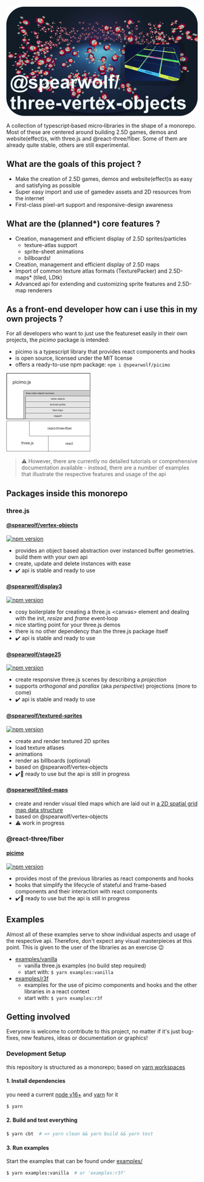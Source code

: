 ![@spearwolf/three-vertex-objects cover](cover.png)

A collection of typescript&#x2011;based micro&#x2011;libraries in the shape of a monorepo. Most of these are centered around building 2.5D games, demos and website(effect)s, with three.js and @react-three/fiber. Some of them are already quite stable, others are still experimental.

## What are the goals of this project ?

- Make the creation of 2.5D games, demos and website(effect)s as easy and satisfying as possible
- Super easy import and use of gamedev assets and 2D resources from the internet
- First-class pixel-art support and responsive-design awareness

## What are the (planned*) core features ?

- Creation, management and efficient display of 2.5D sprites/particles
  - texture-atlas support
  - sprite-sheet animations
  - billboards!
- Creation, management and efficient display of 2.5D maps
- Import of common texture atlas formats (TexturePacker) and 2.5D-maps* (tiled, LDtk)
- Advanced api for extending and customizing sprite features and 2.5D-map renderers

## As a front-end developer how can i use this in my own projects ?

For all developers who want to just use the featureset easily in their own projects, the _picimo_ package is intended:
- picimo is a typescript library that provides react components and hooks
- is open source, licensed under the MIT license
- offers a ready-to-use npm package: `npm i @spearwolf/picimo`

<img src="picimo-tech-stack.png" width="221" height="206" alt="picimo tech stack">

> :warning: However, there are currently no detailed tutorials or comprehensive documentation available - instead, there are a number of examples that illustrate the respective features and usage of the api


## Packages inside this monorepo

### three.js

#### [@spearwolf/vertex&#x2011;objects](./packages/vertex-objects/)
[![npm version](https://badge.fury.io/js/@spearwolf%2Fvertex-objects.svg)](https://badge.fury.io/js/@spearwolf%2Fvertex-objects)

- provides an object based abstraction over instanced buffer geometries. build them with your own api
- create, update and delete instances with ease
- :heavy_check_mark: api is stable and ready to use

#### [@spearwolf/display3](./packages/display3/)
[![npm version](https://badge.fury.io/js/@spearwolf%2Fdisplay3.svg)](https://badge.fury.io/js/@spearwolf%2Fdisplay3)

- cosy boilerplate for creating a three.js &lt;canvas&gt; element and dealing with the _init_, _resize_ and _frame_ event&#x2011;loop
- nice starting point for your three.js demos
- there is no other dependency than the three.js package itself
- :heavy_check_mark: api is stable and ready to use

#### [@spearwolf/stage25](./packages/stage25/)
[![npm version](https://badge.fury.io/js/@spearwolf%2Fstage25.svg)](https://badge.fury.io/js/@spearwolf%2Fstage25)

- create responsive three.js scenes by describing a _projection_
- supports _orthogonal_ and _parallax_ (aka _perspective_) projections (more to come)
- :heavy_check_mark: api is stable and ready to use

#### [@spearwolf/textured&#x2011;sprites](./packages/textured-sprites/)
[![npm version](https://badge.fury.io/js/@spearwolf%2Ftextured-sprites.svg)](https://badge.fury.io/js/@spearwolf%2Ftextured-sprites)

- create and render textured 2D sprites
- load texture atlases
- animations
- render as billboards (optional)
- based on @spearwolf/vertex&#x2011;objects
- :heavy_check_mark::rocket: ready to use but the api is still in progress

#### [@spearwolf/tiled&#x2011;maps](./packages/tiled-maps/)

- create and render visual tiled maps which are laid out in [a 2D spatial grid map data structure](./packages/tiled-maps/README.md)
- based on @spearwolf/vertex&#x2011;objects
- :warning: work in progress

### @react-three/fiber

#### [picimo](./packages/picimo/)
[![npm version](https://badge.fury.io/js/@spearwolf%2Fpicimo.svg)](https://badge.fury.io/js/@spearwolf%2Fpicimo)

- provides most of the previous libraries as react components and hooks
- hooks that simplify the lifecycle of stateful and frame-based components and their interaction with react components
- :heavy_check_mark::rocket: ready to use but the api is still in progress


## Examples

Almost all of these examples serve to show individual aspects and usage of the respective api. Therefore, don't expect any visual masterpieces at this point. This is given to the user of the libraries as an exercise :wink:

- [examples/vanilla](./examples/vanilla/)
  - vanilla three.js examples (no build step required)
  - start with: `$ yarn examples:vanilla`
- [examples/r3f](./examples/r3f/)
  - examples for the use of picimo components and hooks and the other libraries in a react context
  - start with: `$ yarn examples:r3f`

## Getting involved

Everyone is welcome to contribute to this project, no matter if it's just bug-fixes, new features, ideas or documentation or graphics!

### Development Setup

this repository is structured as a monorepo; based on [yarn workspaces](https://yarnpkg.com/features/workspaces)

#### 1. Install dependencies

you need a current [node v16+](https://nodejs.org/) and [yarn](https://yarnpkg.com/) for it

```sh
$ yarn
```

#### 2. Build and test everything

```sh
$ yarn cbt  # => yarn clean && yarn build && yarn test
```

#### 3. Run examples

Start the examples that can be found under [examples/](./examples/)

```sh
$ yarn examples:vanilla  # or 'examples:r3f'
```
